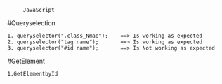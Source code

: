          JavaScript 

#Queryselection 

    1. queryselector(".class_Nmae");    ==> Is working as expected
    2. queryselector("tag name");       ==> Is working as expected
    3. queryselector("#id name");       ==> Is Not working as expected

#GetElement 

    1.GetElementbyId